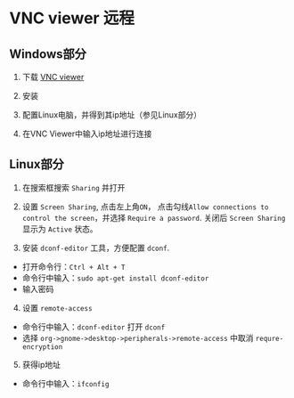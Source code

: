 # VNC viewer 远程

## Windows部分

1. 下载 [VNC viewer](https://www.realvnc.com/en/connect/download/viewer/)

2. 安装

3. 配置Linux电脑，并得到其ip地址（参见Linux部分）

4. 在VNC Viewer中输入ip地址进行连接


## Linux部分

1. 在搜索框搜索 `Sharing` 并打开

2. 设置 `Screen Sharing`, 点击左上角`ON`， 点击勾线`Allow connections to control the screen`，并选择 `Require a password`. 关闭后 `Screen Sharing` 显示为 `Active` 状态。

3. 安装 `dconf-editor` 工具，方便配置 `dconf`.

* 打开命令行：`Ctrl + Alt + T`
* 命令行中输入：`sudo apt-get install dconf-editor`
* 输入密码

4. 设置 `remote-access`

* 命令行中输入：`dconf-editor` 打开 `dconf`
* 选择 `org->gnome->desktop->peripherals->remote-access` 中取消 `requre-encryption`

5. 获得ip地址

* 命令行中输入：`ifconfig`

